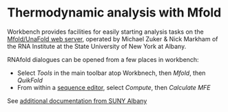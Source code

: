 Thermodynamic analysis with Mfold
=================================

Workbench provides facilities for easily starting analysis tasks on the [Mfold/UnaFold web server](http://mfold.rna.albany.edu/), operated by Michael Zuker & Nick Markham of the RNA Institute at the State University of New York at Albany. 

RNAfold dialogues can be opened from a few places in workbench:

-	Select *Tools* in the main toolbar atop Workbnech, then *Mfold*, then *QuikFold*
-	From within a [sequence editor](sequence-editor), select *Compute*, then *Calculate MFE*

See [additional documentation from SUNY Albany](http://mfold.rna.albany.edu/?q=DINAMelt)
